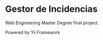 Gestor de Incidencias
=====================

Web Engineering Master Degree final project.

Powered by Yii Framework
